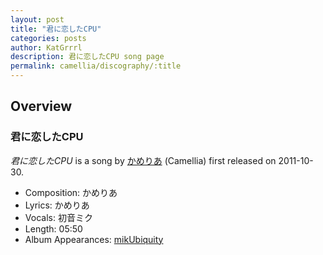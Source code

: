 ```yaml
---
layout: post
title: "君に恋したCPU"
categories: posts
author: KatGrrrl
description: 君に恋したCPU song page
permalink: camellia/discography/:title
---
```


## Overview

### 君に恋したCPU

*君に恋したCPU* is a song by [かめりあ](/camellia) (Camellia) first released on 2011-10-30.

* Composition: かめりあ
* Lyrics: かめりあ
* Vocals: 初音ミク
* Length: 05:50
* Album Appearances: [mikUbiquity](/camellia/albums/mikUbiquity)
